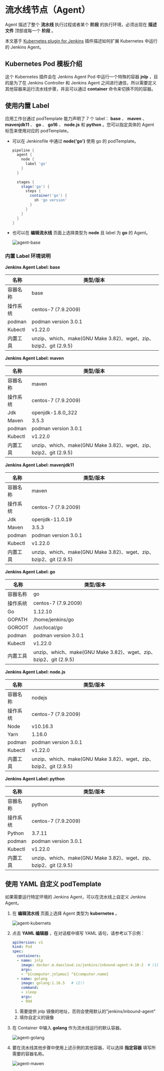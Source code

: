 # 流水线节点（Agent）

Agent 描述了整个 __流水线__ 执行过程或者某个 __阶段__ 的执行环境，必须出现在 __描述文件__ 顶部或每一个 __阶段__ 。

本文基于 [Kubernetes plugin for Jenkins](https://plugins.jenkins.io/kubernetes/) 插件描述如何扩展 Kubernetes 中运行的 Jenkins Agent。

## Kubernetes Pod 模板介绍

这个 Kubernetes 插件会在 Jenkins Agent Pod 中运行一个特殊的容器 __jnlp__ ，目的是为了在 Jenkins Controller 和 Jenkins Agent 之间进行通信，所以需要定义其他容器来运行流水线步骤，并且可以通过 __container__ 命令来切换不同的容器。

## 使用内置 Label

应用工作台通过 podTemplate 能力声明了 7 个 label： __base__ 、 __maven__ 、 __mavenjdk11__ 、 __go__ 、 __go16__ 、 __node.js__ 和 __python__ 。您可以指定具体的 Agent 标签来使用对应的 podTemplate。

- 可以在 Jenkinsfile 中通过 __node('go')__ 使用 go 的 podTemplate。

    ```Groovy
    pipeline {
      agent {
        node {
          label 'go'
        }
      }
      
      stages {
        stage('go') {
          steps {
            container('go') {
              sh 'go version'
            }
          }
        }
      }
    }
    ```

- 也可以在 __编辑流水线__ 页面上选择类型为 __node__ 且 label 为 __go__ 的 Agent。

    ![agent-base](https://docs.daocloud.io/daocloud-docs-images/docs/amamba/images/agent-base.jpeg)

### 内置 Label 环境说明

__Jenkins Agent Label: base__

| 名称     | 类型/版本                                                    |
| -------- | ------------------------------------------------------------ |
| 容器名称 | base                                                         |
| 操作系统 | centos-7 (7.9.2009)                                          |
| podman   | podman version 3.0.1                                         |
| Kubectl  | v1.22.0                                                      |
| 内置工具 | unzip、which、make(GNU Make 3.82)、wget、zip、bzip2、git (2.9.5) |

__Jenkins Agent Label: maven__

| 名称     | 类型/版本                                                    |
| -------- | ------------------------------------------------------------ |
| 容器名称 | maven                                                        |
| 操作系统 | centos-7 (7.9.2009)                                          |
| Jdk      | openjdk-1.8.0_322                                            |
| Maven    | 3.5.3                                                        |
| podman   | podman version 3.0.1                                         |
| Kubectl  | v1.22.0                                                      |
| 内置工具 | unzip、which、make(GNU Make 3.82)、wget、zip、bzip2、git (2.9.5) |

__Jenkins Agent Label: mavenjdk11__

| 名称     | 类型/版本                                                    |
| -------- | ------------------------------------------------------------ |
| 容器名称 | maven                                                        |
| 操作系统 | centos-7 (7.9.2009)                                          |
| Jdk      | openjdk-11.0.19                                            |
| Maven    | 3.5.3                                                     |
| podman   | podman version 3.0.1                                         |
| Kubectl  | v1.22.0                                                      |
| 内置工具 | unzip、which、make(GNU Make 3.82)、wget、zip、bzip2、git (2.9.5) |

__Jenkins Agent Label: go__

| 名称     | 类型/版本                                                    |
| -------- | ------------------------------------------------------------ |
| 容器名称 | go                                                           |
| 操作系统 | centos-7 (7.9.2009)                                          |
| Go       | 1.12.10                                                      |
| GOPATH   | /home/jenkins/go                                             |
| GOROOT   | /usr/local/go                                                |
| podman   | podman version 3.0.1                                         |
| Kubectl  | v1.22.0                                                      |
| 内置工具 | unzip、which、make(GNU Make 3.82)、wget、zip、bzip2、git (2.9.5) |

__Jenkins Agent Label: node.js__

| 名称     | 类型/版本                                                    |
| -------- | ------------------------------------------------------------ |
| 容器名称 | nodejs                                                       |
| 操作系统 | centos-7 (7.9.2009)                                          |
| Node     | v10.16.3                                                     |
| Yarn     | 1.16.0                                                       |
| podman   | podman version 3.0.1                                         |
| Kubectl  | v1.22.0                                                      |
| 内置工具 | unzip、which、make(GNU Make 3.82)、wget、zip、bzip2、git (2.9.5) |

__Jenkins Agent Label: python__

| 名称     | 类型/版本                                                    |
| -------- | ------------------------------------------------------------ |
| 容器名称 | python                                                       |
| 操作系统 | centos-7 (7.9.2009)                                          |
| Python   | 3.7.11                                                       |
| podman   | podman version 3.0.1                                         |
| Kubectl  | v1.22.0                                                      |
| 内置工具 | unzip、which、make(GNU Make 3.82)、wget、zip、bzip2、git (2.9.5) |

## 使用 YAML 自定义 podTemplate

如果需要运行特定环境的 Jenkins Agent，可以在流水线上自定义 Jenkins Agent。

1. 在 __编辑流水线__ 页面上选择 Agent 类型为 __kubernetes__ 。

    ![agent-kubernets](https://docs.daocloud.io/daocloud-docs-images/docs/amamba/images/agent-kubernets.jpeg)

2. 点击 __YAML 编辑器__ ，在对话框中填写 YAML 语句，请参考以下示例：

    ```yaml
    apiVersion: v1
    kind: Pod
    spec:
      containers:
      - name: jnlp
        image: docker.m.daocloud.io/jenkins/inbound-agent:4.10-2  # (1)!
        args:
        - ^${computer.jnlpmac} ^${computer.name}
      - name: golang
        image: golang:1.16.5   # (2!)
        command:
        - sleep
        args:
        - 99d
    ```

    1. 需要提供 jnlp 镜像的地址，否则会使用默认的"jenkins/inbound-agent"
    2. 填你自定义的镜像

3. 在 Container 中输入 __golang__ 作为流水线运行的默认容器。

    ![agent-golang](https://docs.daocloud.io/daocloud-docs-images/docs/amamba/images/agent-golang.jpeg)

4. 要在流水线其他步骤中使用上述示例的其他容器，可以选择 __指定容器__ 填写所需要的容器名称。

    ![agent-maven](https://docs.daocloud.io/daocloud-docs-images/docs/amamba/images/agent-maven.jpeg)
